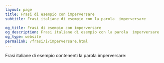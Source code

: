 ```yaml
---
layout: page
title: Frasi di esempio con imperversare 
subtitle: Frasi italiane di esempio con la parola  imperversare

og_title: Frasi di esempio con imperversare 
og_description: Frasi italiane di esempio con la parola  imperversare
og_type: website
permalink: /frasi/i/imperversare.html
---
```


Frasi italiane di esempio contenenti la parola imperversare:


